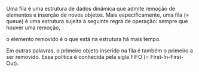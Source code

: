 Uma fila é uma estrutura de dados dinâmica que admite remoção de elementos e inserção de novos objetos.  Mais especificamente, uma  fila  (= queue)  é uma estrutura sujeita à seguinte regra de operação:  sempre que houver uma remoção,

o elemento removido é o que está na estrutura há mais tempo.

Em outras palavras, o primeiro objeto inserido na fila é também o primeiro a ser removido. Essa política é conhecida pela sigla FIFO (= First-In-First-Out). 

